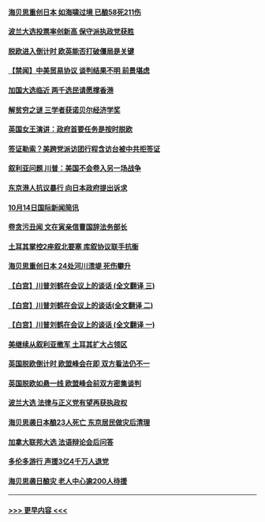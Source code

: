 #### [海贝思重创日本 如海啸过境 已酿58死211伤](../pages/prog202/a102686072.md?t=10150711) 
#### [波兰大选投票率创新高 保守派执政党获胜](../pages/prog202/a102685745.md?t=10150711) 
#### [脱欧进入倒计时 欧英能否打破僵局是关键](../pages/prog202/a102685894.md?t=10150711) 
#### [【禁闻】中美贸易协议 谈判结果不明 前景堪虑](../pages/prog202/a102685876.md?t=10150711) 
#### [加国大选临近  两千选民请愿撑香港](../pages/prog202/a102685808.md?t=10150711) 
#### [解贫穷之谜 三学者获诺贝尔经济学奖](../pages/prog202/a102685743.md?t=10150711) 
#### [英国女王演讲：政府首要任务是按时脱欧](../pages/prog202/a102685747.md?t=10150711) 
#### [签证勒索？美跨党派访团行程含访台被中共拒签证](../pages/prog202/a102685686.md?t=10150711) 
#### [叙利亚问题 川普：美国不会卷入另一场战争](../pages/prog202/a102685728.md?t=10150711) 
#### [东京港人抗议暴行 向日本政府提出诉求](../pages/prog202/a102685642.md?t=10150711) 
#### [10月14日国际新闻简讯](../pages/prog202/a102685467.md?t=10150711) 
#### [卷贪污丑闻 文在寅亲信曹国辞法务部长](../pages/prog202/a102685350.md?t=10150711) 
#### [土耳其掌控2座叙北要塞 库叙协议联手抗衡](../pages/prog202/a102685305.md?t=10150711) 
#### [海贝思重创日本 24处河川溃堤 死伤攀升](../pages/prog202/a102685220.md?t=10150711) 
#### [【白宫】川普刘鹤在会议上的谈话 (全文翻译 三)](../pages/prog202/a102685168.md?t=10150711) 
#### [【白宫】川普刘鹤在会议上的谈话(全文翻译 二)](../pages/prog202/a102685163.md?t=10150711) 
#### [【白宫】川普刘鹤在会议上的谈话 (全文翻译 一)](../pages/prog202/a102685160.md?t=10150711) 
#### [美继续从叙利亚撤军 土耳其扩大占领区](../pages/prog202/a102685103.md?t=10150711) 
#### [英国脱欧倒计时 欧盟峰会在即 双方看法仍不一](../pages/prog202/a102685131.md?t=10150711) 
#### [英国脱欧如悬一线 欧盟峰会前双方密集谈判](../pages/prog202/a102684979.md?t=10150711) 
#### [波兰大选 法律与正义党有望再获执政权](../pages/prog202/a102684970.md?t=10150711) 
#### [海贝思袭日本酿23人死亡 东京居民做灾后清理](../pages/prog202/a102684964.md?t=10150711) 
#### [加拿大联邦大选 法语辩论会后问答](../pages/prog202/a102684935.md?t=10150711) 
#### [多伦多游行 声援3亿4千万人退党](../pages/prog202/a102684929.md?t=10150711) 
#### [海贝思袭日酿灾 老人中心逾200人待援](../pages/prog202/a102684880.md?t=10150711) 

----
#### [ >>> 更早内容 <<< ](../indexes/prog202-earlier.md)
